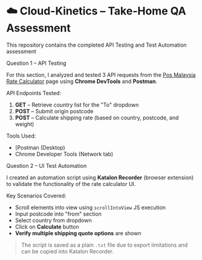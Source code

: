 # ☁️ Cloud-Kinetics – Take-Home QA Assessment

This repository contains the completed API Testing and Test Automation assessment

Question 1 – API Testing

For this section, I analyzed and tested 3 API requests from the [Pos Malaysia Rate Calculator](https://www.pos.com.my/send/ratecalculator) page using **Chrome DevTools** and **Postman**.

API Endpoints Tested:

1. **GET** – Retrieve country list for the "To" dropdown  
2. **POST** – Submit origin postcode  
3. **POST** – Calculate shipping rate (based on country, postcode, and weight)

Tools Used:
- [Postman (Desktop)
- Chrome Developer Tools (Network tab)

Question 2 – UI Test Automation

I created an automation script using **Katalon Recorder** (browser extension) to validate the functionality of the rate calculator UI.

Key Scenarios Covered:
- Scroll elements into view using `scrollIntoView` JS execution
- Input postcode into "from" section
- Select country from dropdown
- Click on **Calculate** button
- **Verify multiple shipping quote options** are shown

> The script is saved as a plain `.txt` file due to export limitations and can be copied into Katalon Recorder.

